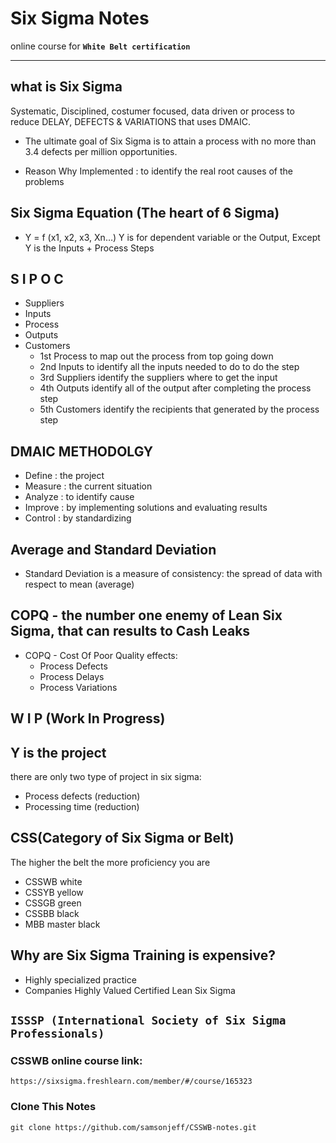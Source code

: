 # Six Sigma Notes

online course for **`White Belt certification`**

---

## what is Six Sigma
Systematic, Disciplined, costumer focused, data driven or process to reduce DELAY, DEFECTS & VARIATIONS that uses DMAIC.

- The ultimate goal of Six Sigma is to attain a process with no more than 3.4 defects per million opportunities.

- Reason Why Implemented : to identify the real root causes of the problems

## Six Sigma Equation (The heart of 6 Sigma)
- Y = f (x1, x2, x3, Xn…)
Y is for dependent variable or the Output, Except Y is the Inputs + Process Steps

## S I P O C
- Suppliers
- Inputs
- Process 
- Outputs
- Customers
	- 1st Process to map out the process from top going down
	- 2nd Inputs to identify all the inputs needed to do to do the step
	- 3rd Suppliers identify the suppliers where to get the input
	- 4th Outputs identify all of the output after completing the process step
	- 5th Customers identify the recipients that generated by the process step 

## DMAIC METHODOLGY
- Define : the project
- Measure : the current situation
- Analyze : to identify cause
- Improve : by implementing solutions and evaluating results
- Control : by standardizing

## Average and Standard Deviation

- Standard Deviation is a measure of consistency: the spread of data with respect to mean (average)

## COPQ - the number one enemy of Lean Six Sigma, that can results to Cash Leaks
- COPQ - Cost Of Poor Quality
 effects:
	- Process Defects
	- Process Delays
	- Process Variations

## W I P (Work In Progress)

## Y is the project
there are only two type of project in six sigma:
- Process defects (reduction)
- Processing time (reduction)

## CSS(Category of Six Sigma or Belt)
The higher the belt the more proficiency you are
- CSSWB white
- CSSYB yellow
- CSSGB green
- CSSBB black
- MBB master black

## Why are Six Sigma Training is expensive?
- Highly specialized practice
- Companies Highly Valued Certified Lean Six Sigma

## **`ISSSP (International Society of Six Sigma Professionals)`**
### CSSWB online course link:
```
https://sixsigma.freshlearn.com/member/#/course/165323

```
### Clone This Notes
```
git clone https://github.com/samsonjeff/CSSWB-notes.git

```
